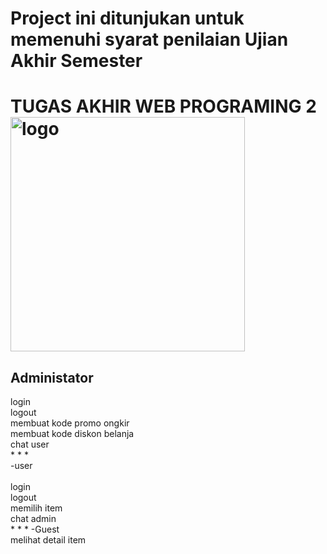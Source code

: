 # Project ini ditunjukan untuk memenuhi syarat penilaian Ujian Akhir Semester
TUGAS AKHIR WEB PROGRAMING 2 <img width="375" alt="logo" src="https://user-images.githubusercontent.com/59318022/119240343-1e605a00-bb79-11eb-9c1f-06325bcb2adb.png">
=====================================
## Administator
  login<br>
  logout<br>
  membuat kode promo ongkir<br>
  membuat kode diskon belanja<br>
  chat user<br>
  *
  *
  *
  <br>
-user<br><br>
  login<br>
  logout<br>
  memilih item<br>
  chat admin<br>
  *
  *
  *
-Guest <br>
  melihat detail item
